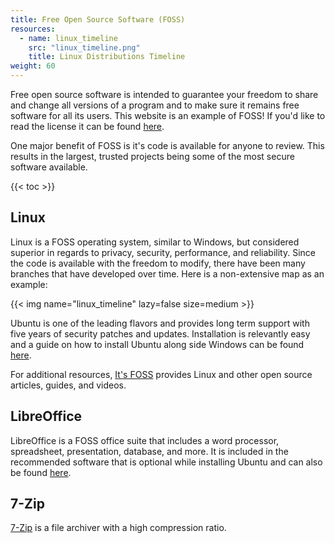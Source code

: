 ```yaml
---
title: Free Open Source Software (FOSS)
resources:
  - name: linux_timeline
    src: "linux_timeline.png"
    title: Linux Distributions Timeline
weight: 60
---
```


Free open source software is intended to guarantee your freedom to share and change all versions of a program and to make sure it remains free software for all its users. This website is an example of FOSS! If you'd like to read the license it can be found [here](https://github.com/Econiverse/econiverse/blob/main/LICENSE).

One major benefit of FOSS is it's code is available for anyone to review. This results in the largest, trusted projects being some of the most secure software available.



{{< toc >}}

## Linux
Linux is a FOSS operating system, similar to Windows, but considered superior in
regards to privacy, security, performance, and reliability. Since the code is
available with the freedom to modify, there have been many branches that have
developed over time. Here is a non-extensive map as an example:

{{< img name="linux_timeline" lazy=false size=medium >}}
<!-- https://i.redd.it/aygzaivcbmd51.png -->

Ubuntu is one of the leading flavors and provides long term support with five years of security patches and updates. Installation is relevantly easy and a guide on how to install Ubuntu along side Windows can be found [here](https://itsfoss.com/install-ubuntu-1404-dual-boot-mode-windows-8-81-uefi/).

For additional resources, [It's FOSS](https://itsfoss.com/) provides Linux and other open source articles, guides, and videos.

## LibreOffice
LibreOffice is a FOSS office suite that includes a word processor, spreadsheet,
presentation, database, and more. It is included in the recommended software
that is optional while installing Ubuntu and can also be found [here](https://www.libreoffice.org/download/download/).

## 7-Zip
[7-Zip](https://7-zip.org/) is a file archiver with a high compression ratio.
